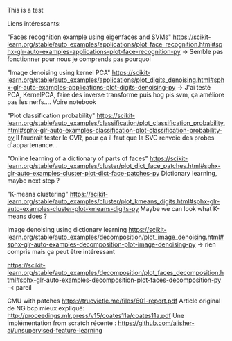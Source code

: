 This is a test

Liens intéressants:

"Faces recognition example using eigenfaces and SVMs"
https://scikit-learn.org/stable/auto_examples/applications/plot_face_recognition.html#sphx-glr-auto-examples-applications-plot-face-recognition-py
-> Semble pas fonctionner pour nous je comprends pas pourquoi 

"Image denoising using kernel PCA"
https://scikit-learn.org/stable/auto_examples/applications/plot_digits_denoising.html#sphx-glr-auto-examples-applications-plot-digits-denoising-py
-> J'ai testé PCA, KernelPCA, faire des inverse transforme puis hog pis svm, ça améliore pas les nerfs.... Voire notebook

"Plot classification probability"
https://scikit-learn.org/stable/auto_examples/classification/plot_classification_probability.html#sphx-glr-auto-examples-classification-plot-classification-probability-py
Il faudrait tester le OVR, pour ça il faut que la SVC renvoie des probes d'appartenance...

"Online learning of a dictionary of parts of faces"
https://scikit-learn.org/stable/auto_examples/cluster/plot_dict_face_patches.html#sphx-glr-auto-examples-cluster-plot-dict-face-patches-py
Dictionary learning, maybe next step ?

"K-means clustering"
https://scikit-learn.org/stable/auto_examples/cluster/plot_kmeans_digits.html#sphx-glr-auto-examples-cluster-plot-kmeans-digits-py
Maybe we can look what K-means does ?

Image denoising using dictionary learning
https://scikit-learn.org/stable/auto_examples/decomposition/plot_image_denoising.html#sphx-glr-auto-examples-decomposition-plot-image-denoising-py
-> rien compris mais ça peut être intéressant

https://scikit-learn.org/stable/auto_examples/decomposition/plot_faces_decomposition.html#sphx-glr-auto-examples-decomposition-plot-faces-decomposition-py
-< pareil

CMU with patches https://trucvietle.me/files/601-report.pdf
Article original de NG bcp mieux expliqué: http://proceedings.mlr.press/v15/coates11a/coates11a.pdf
Une implémentation from scratch récente : https://github.com/alisher-ai/unsupervised-feature-learning